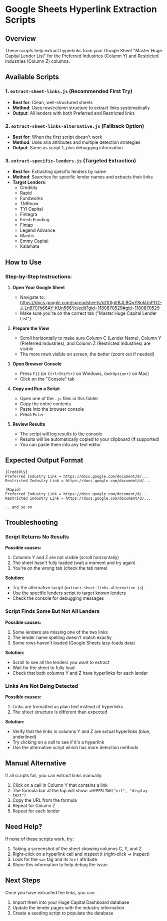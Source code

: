 # Google Sheets Hyperlink Extraction Scripts

## Overview
These scripts help extract hyperlinks from your Google Sheet "Master Huge Capital Lender List" for the Preferred Industries (Column Y) and Restricted Industries (Column Z) columns.

## Available Scripts

### 1. `extract-sheet-links.js` (Recommended First Try)
- **Best for**: Clean, well-structured sheets
- **Method**: Uses row/column structure to extract links systematically
- **Output**: All lenders with both Preferred and Restricted links

### 2. `extract-sheet-links-alternative.js` (Fallback Option)
- **Best for**: When the first script doesn't work
- **Method**: Uses aria attributes and multiple detection strategies
- **Output**: Same as script 1, plus debugging information

### 3. `extract-specific-lenders.js` (Targeted Extraction)
- **Best for**: Extracting specific lenders by name
- **Method**: Searches for specific lender names and extracts their links
- **Target Lenders**:
  - Credibly
  - Rapid
  - Fundworks
  - TMRnow
  - TYI Capital
  - Fintegra
  - Fresh Funding
  - Fintap
  - Legend Advance
  - Mantis
  - Emmy Capital
  - Kalamata

## How to Use

### Step-by-Step Instructions:

1. **Open Your Google Sheet**
   - Navigate to: https://docs.google.com/spreadsheets/d/1tXgItBJLBQgY8pkUnPO2-J_Ln87Cfh66AY-KUn566Yc/edit?gid=1180870529#gid=1180870529
   - Make sure you're on the correct tab ("Master Huge Capital Lender List")

2. **Prepare the View**
   - Scroll horizontally to make sure Column C (Lender Name), Column Y (Preferred Industries), and Column Z (Restricted Industries) are visible
   - The more rows visible on screen, the better (zoom out if needed)

3. **Open Browser Console**
   - Press `F12` (or `Ctrl+Shift+J` on Windows, `Cmd+Option+J` on Mac)
   - Click on the "Console" tab

4. **Copy and Run a Script**
   - Open one of the `.js` files in this folder
   - Copy the entire contents
   - Paste into the browser console
   - Press `Enter`

5. **Review Results**
   - The script will log results to the console
   - Results will be automatically copied to your clipboard (if supported)
   - You can paste them into any text editor

## Expected Output Format

```
[Credibly]
Preferred Industry Link = https://docs.google.com/document/d/...
Restricted Industry Link = https://docs.google.com/document/d/...

[Rapid]
Preferred Industry Link = https://docs.google.com/document/d/...
Restricted Industry Link = https://docs.google.com/document/d/...

...and so on
```

## Troubleshooting

### Script Returns No Results
**Possible causes:**
1. Columns Y and Z are not visible (scroll horizontally)
2. The sheet hasn't fully loaded (wait a moment and try again)
3. You're on the wrong tab (check the tab name)

**Solution:**
- Try the alternative script (`extract-sheet-links-alternative.js`)
- Use the specific lenders script to target known lenders
- Check the console for debugging messages

### Script Finds Some But Not All Lenders
**Possible causes:**
1. Some lenders are missing one of the two links
2. The lender name spelling doesn't match exactly
3. Some rows haven't loaded (Google Sheets lazy-loads data)

**Solution:**
- Scroll to see all the lenders you want to extract
- Wait for the sheet to fully load
- Check that both columns Y and Z have hyperlinks for each lender

### Links Are Not Being Detected
**Possible causes:**
1. Links are formatted as plain text instead of hyperlinks
2. The sheet structure is different than expected

**Solution:**
- Verify that the links in columns Y and Z are actual hyperlinks (blue, underlined)
- Try clicking on a cell to see if it's a hyperlink
- Use the alternative script which has more detection methods

## Manual Alternative

If all scripts fail, you can extract links manually:

1. Click on a cell in Column Y that contains a link
2. The formula bar at the top will show: `=HYPERLINK("url", "display text")`
3. Copy the URL from the formula
4. Repeat for Column Z
5. Repeat for each lender

## Need Help?

If none of these scripts work, try:
1. Taking a screenshot of the sheet showing columns C, Y, and Z
2. Right-click on a hyperlink cell and inspect it (right-click → Inspect)
3. Look for the `<a>` tag and its `href` attribute
4. Share this information to help debug the issue

## Next Steps

Once you have extracted the links, you can:
1. Import them into your Huge Capital Dashboard database
2. Update the lender pages with the industry information
3. Create a seeding script to populate the database
